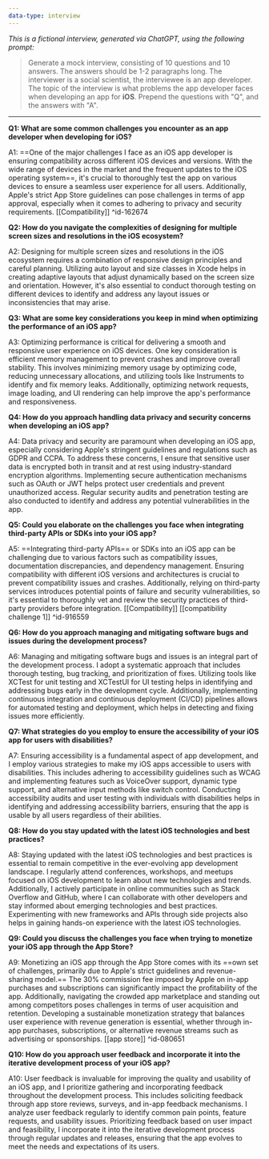 ```yaml
---
data-type: interview
---
```

*This is a fictional interview, generated via ChatGPT, using the following prompt:*
> Generate a mock interview, consisting of 10 questions and 10 answers. The answers should be 1-2 paragraphs long. The interviewer is a social scientist, the interviewee is an app developer. The topic of the interview is what problems the app developer faces when developing an app for **iOS**. Prepend the questions with "Q", and the answers with "A".

---

**Q1: What are some common challenges you encounter as an app developer when developing for iOS?**

A1: ==One of the major challenges I face as an iOS app developer is ensuring compatibility across different iOS devices and versions. With the wide range of devices in the market and the frequent updates to the iOS operating system==, it's crucial to thoroughly test the app on various devices to ensure a seamless user experience for all users. Additionally, Apple's strict App Store guidelines can pose challenges in terms of app approval, especially when it comes to adhering to privacy and security requirements. [[Compatibility]] ^id-162674

**Q2: How do you navigate the complexities of designing for multiple screen sizes and resolutions in the iOS ecosystem?**

A2: Designing for multiple screen sizes and resolutions in the iOS ecosystem requires a combination of responsive design principles and careful planning. Utilizing auto layout and size classes in Xcode helps in creating adaptive layouts that adjust dynamically based on the screen size and orientation. However, it's also essential to conduct thorough testing on different devices to identify and address any layout issues or inconsistencies that may arise.

**Q3: What are some key considerations you keep in mind when optimizing the performance of an iOS app?**

A3: Optimizing performance is critical for delivering a smooth and responsive user experience on iOS devices. One key consideration is efficient memory management to prevent crashes and improve overall stability. This involves minimizing memory usage by optimizing code, reducing unnecessary allocations, and utilizing tools like Instruments to identify and fix memory leaks. Additionally, optimizing network requests, image loading, and UI rendering can help improve the app's performance and responsiveness.

**Q4: How do you approach handling data privacy and security concerns when developing an iOS app?**

A4: Data privacy and security are paramount when developing an iOS app, especially considering Apple's stringent guidelines and regulations such as GDPR and CCPA. To address these concerns, I ensure that sensitive user data is encrypted both in transit and at rest using industry-standard encryption algorithms. Implementing secure authentication mechanisms such as OAuth or JWT helps protect user credentials and prevent unauthorized access. Regular security audits and penetration testing are also conducted to identify and address any potential vulnerabilities in the app.

**Q5: Could you elaborate on the challenges you face when integrating third-party APIs or SDKs into your iOS app?**

A5: ==Integrating third-party APIs== or SDKs into an iOS app can be challenging due to various factors such as compatibility issues, documentation discrepancies, and dependency management. Ensuring compatibility with different iOS versions and architectures is crucial to prevent compatibility issues and crashes. Additionally, relying on third-party services introduces potential points of failure and security vulnerabilities, so it's essential to thoroughly vet and review the security practices of third-party providers before integration. [[Compatibility]] [[compatibility challenge 1]] ^id-916559

**Q6: How do you approach managing and mitigating software bugs and issues during the development process?**

A6: Managing and mitigating software bugs and issues is an integral part of the development process. I adopt a systematic approach that includes thorough testing, bug tracking, and prioritization of fixes. Utilizing tools like XCTest for unit testing and XCTestUI for UI testing helps in identifying and addressing bugs early in the development cycle. Additionally, implementing continuous integration and continuous deployment (CI/CD) pipelines allows for automated testing and deployment, which helps in detecting and fixing issues more efficiently.

**Q7: What strategies do you employ to ensure the accessibility of your iOS app for users with disabilities?**

A7: Ensuring accessibility is a fundamental aspect of app development, and I employ various strategies to make my iOS apps accessible to users with disabilities. This includes adhering to accessibility guidelines such as WCAG and implementing features such as VoiceOver support, dynamic type support, and alternative input methods like switch control. Conducting accessibility audits and user testing with individuals with disabilities helps in identifying and addressing accessibility barriers, ensuring that the app is usable by all users regardless of their abilities.

**Q8: How do you stay updated with the latest iOS technologies and best practices?**

A8: Staying updated with the latest iOS technologies and best practices is essential to remain competitive in the ever-evolving app development landscape. I regularly attend conferences, workshops, and meetups focused on iOS development to learn about new technologies and trends. Additionally, I actively participate in online communities such as Stack Overflow and GitHub, where I can collaborate with other developers and stay informed about emerging technologies and best practices. Experimenting with new frameworks and APIs through side projects also helps in gaining hands-on experience with the latest iOS technologies.

**Q9: Could you discuss the challenges you face when trying to monetize your iOS app through the App Store?**

A9: Monetizing an iOS app through the App Store comes with its ==own set of challenges, primarily due to Apple's strict guidelines and revenue-sharing model.== The 30% commission fee imposed by Apple on in-app purchases and subscriptions can significantly impact the profitability of the app. Additionally, navigating the crowded app marketplace and standing out among competitors poses challenges in terms of user acquisition and retention. Developing a sustainable monetization strategy that balances user experience with revenue generation is essential, whether through in-app purchases, subscriptions, or alternative revenue streams such as advertising or sponsorships. [[app store]] ^id-080651

**Q10: How do you approach user feedback and incorporate it into the iterative development process of your iOS app?**

A10: User feedback is invaluable for improving the quality and usability of an iOS app, and I prioritize gathering and incorporating feedback throughout the development process. This includes soliciting feedback through app store reviews, surveys, and in-app feedback mechanisms. I analyze user feedback regularly to identify common pain points, feature requests, and usability issues. Prioritizing feedback based on user impact and feasibility, I incorporate it into the iterative development process through regular updates and releases, ensuring that the app evolves to meet the needs and expectations of its users.